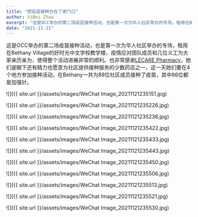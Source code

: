 ```yaml
---
title: "把疫苗接种办在了家门口"
author: XiBei Zhao
excerpt: "这是OCC举办的第二场疫苗接种活动，也是第一次为华人社区举办的专场，租用在Bethany Village的好时光中文学校教学楼，疫情应对团队成员和几位义工为大家亲历亲为，使得整个活动进展十分的顺利。也非常感谢LECARE Pharmacy，她们是眼下还有精力也愿意为社区提供接种服务的少数药店之一，这一天她们要在4个地方参加接种活动，在Bethany一共为88位社区成员接种了疫苗，其中86位都是加强针。"
date: "2021-11-21"
---
```


这是OCC举办的第二场疫苗接种活动，也是第一次为华人社区举办的专场，租用在Bethany Village的好时光中文学校教学楼，疫情应对团队成员和几位义工为大家亲历亲为，使得整个活动进展非常的顺利。也非常感谢[LECARE Pharmacy](https://www.lecarepharmacy.com/)，她们是眼下还有精力也愿意为社区提供接种服务的少数药店之一，这一天她们要在4个地方参加接种活动，在Bethany一共为88位社区成员接种了疫苗，其中86位都是加强针。

![]({{ site.url }}/assets/images/WeChat Image_20211121235151.jpg)

![]({{ site.url }}/assets/images/WeChat Image_20211121235226.jpg)

![]({{ site.url }}/assets/images/WeChat Image_20211121235236.jpg)

![]({{ site.url }}/assets/images/WeChat Image_20211121235422.jpg)

![]({{ site.url }}/assets/images/WeChat Image_20211121235433.jpg)

![]({{ site.url }}/assets/images/WeChat Image_20211121235443.jpg)

![]({{ site.url }}/assets/images/WeChat Image_20211121235450.jpg)

![]({{ site.url }}/assets/images/WeChat Image_20211121235506.jpg)

![]({{ site.url }}/assets/images/WeChat Image_20211121235513.jpg)

![]({{ site.url }}/assets/images/WeChat Image_20211121235521.jpg)

![]({{ site.url }}/assets/images/WeChat Image_20211121235530.jpg)
